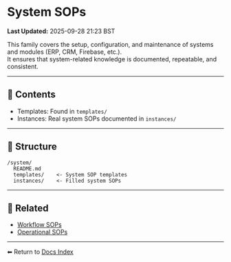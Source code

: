 # System SOPs
**Last Updated:** 2025-09-28 21:23 BST

This family covers the setup, configuration, and maintenance of systems and modules (ERP, CRM, Firebase, etc.).  
It ensures that system-related knowledge is documented, repeatable, and consistent.  

---

## 📑 Contents
- Templates: Found in `templates/`  
- Instances: Real system SOPs documented in `instances/`  

---

## 📂 Structure
```
/system/
  README.md
  templates/    <- System SOP templates
  instances/    <- Filled system SOPs
```

---

## 🔗 Related
- [Workflow SOPs](../workflow/README.md)  
- [Operational SOPs](../operational/README.md)  
---
⬅ Return to [Docs Index](../index.md)